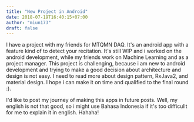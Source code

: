 ```yaml
---
title: "New Project in Android"
date: 2018-07-19T16:40:15+07:00
author: "miun173"
draft: false
---
```

I have a project with my friends for MTQMN DAQ. It's an android app with a feature kind of to detect your recitation. It's still WIP and i worked on the android development, while my friends work on Machine Learning and as a project manager. This project is challenging, because i am new to android development and trying to make a good decision about architecture and design is not easy. I need to read more about design pattern, RxJava2, and material design. I hope i can make it on time and qualified to the final round :). 

I'd like to post my journey of making this apps in future posts. Well, my english is not that good, so i might use Bahasa Indonesia if it's too difficullt for me to explain it in english. Hahaha!
